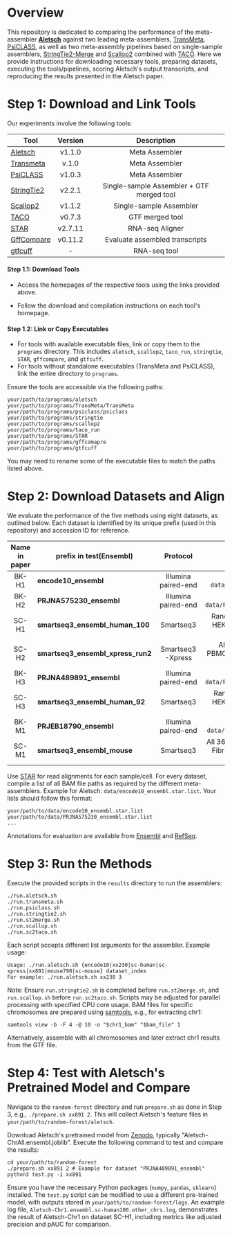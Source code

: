 # Overview

This repository is dedicated to comparing the performance of the meta-assembler [**Aletsch**](https://github.com/Shao-Group/aletsch) against two leading meta-assemblers, [TransMeta](https://github.com/yutingsdu/TransMeta), [PsiCLASS](https://github.com/splicebox/PsiCLASS), as well as two meta-assembly pipelines based on single-sample assemblers, [StringTie2-Merge](https://ccb.jhu.edu/software/stringtie/index.shtml) and [Scallop2](https://github.com/Shao-Group/scallop2) combined with [TACO](https://tacorna.github.io). Here we provide instructions for downloading necessary tools, preparing datasets, executing the tools/pipelines, scoring Aletsch's output transcripts, and reproducing the results presented in the Aletsch paper.

# Step 1: Download and Link Tools

Our experiments involve the following tools:

| Tool                                                         | Version |                Description                |
| ------------------------------------------------------------ | :-----: | :---------------------------------------: |
| [Aletsch](https://github.com/Shao-Group/aletsch)             | v1.1.0  |              Meta Assembler               |
| [Transmeta](https://github.com/yutingsdu/TransMeta)          |  v.1.0  |              Meta Assembler               |
| [PsiCLASS](https://github.com/splicebox/PsiCLASS)            | v1.0.3  |              Meta Assembler               |
| [StringTie2](https://ccb.jhu.edu/software/stringtie/index.shtml) | v2.2.1  | Single-sample Assembler + GTF merged tool |
| [Scallop2](https://github.com/Shao-Group/scallop2)           | v1.1.2  |          Single-sample Assembler          |
| [TACO](https://tacorna.github.io)                            | v0.7.3  |              GTF merged tool              |
| [STAR](https://github.com/alexdobin/STAR/tree/master)        | v2.7.11 |              RNA-seq Aligner              |
| [GffCompare](https://ccb.jhu.edu/software/stringtie/gffcompare.shtml#gffcompare_dl) | v0.11.2 |      Evaluate assembled transcripts       |
| [gtfcuff](https://github.com/Kingsford-Group/rnaseqtools)    |    -    |               RNA-seq tool                |

#### Step 1.1: Download Tools

* Access the homepages of the respective tools using the links provided above.

- Follow the download and compilation instructions on each tool's homepage.

#### Step 1.2: Link or Copy Executables

- For tools with available executable files, link or copy them to the `programs` directory. This includes `aletsch`, `scallop2`, `taco_run`, `stringtie`, `STAR`, `gffcompare`, and `gtfcuff`.
- For tools without standalone executables (TransMeta and PsiCLASS), link the entire directory to `programs`.

Ensure the tools are accessible via the following paths:

```
your/path/to/programs/aletsch
your/path/to/programs/TransMeta/TransMeta
your/path/to/programs/psiclass/psiclass
your/path/to/programs/stringtie
your/path/to/programs/scallop2
your/path/to/programs/taco_run
your/path/to/programs/STAR
your/path/to/programs/gffcomapre
your/path/to/programs/gtfcuff
```

You may need to rename some of the executable files to match the paths listed above.

# Step 2: Download Datasets and Align

We evaluate the performance of the five methods using eight datasets, as outlined below. Each dataset is identified by its unique prefix (used in this repository) and accession ID for reference.

| Name in paper | prefix in test(Ensembl)           |      Protocol       |                         Accession ID                         |
| :-----------: | --------------------------------- | :-----------------: | :----------------------------------------------------------: |
|     BK-H1     | **encode10_ensembl**              | Illumina paired-end |              Refer to `data/encode10.sra.list`               |
|     BK-H2     | **PRJNA575230_ensembl**           | Illumina paired-end |             Refer to `data/PRJNA575230.sra.list`             |
|     SC-H1     | **smartseq3_ensembl_human_100**   |      Smartseq3      | Random 100 cells from HEK293T of  [E-MTAB-8735](https://www.ebi.ac.uk/arrayexpress/experiments/E-MTAB-8735) |
|     SC-H2     | **smartseq3_ensembl_xpress_run2** |  Smartseq3-Xpress   | All 1066 cells from PBMCs_run2 of [E-MTAB-11452](https://www.ebi.ac.uk/biostudies/arrayexpress/studies/E-MTAB-11452/sdrf) |
|     BK-H3     | **PRJNA489891_ensembl**           | Illumina paired-end |             Refer to `data/PRJNA489891.sra.list`             |
|     SC-H3     | **smartseq3_ensembl_human_92**    |      Smartseq3      | Random 92 cells from HEK293T of [E-MTAB-8735](https://www.ebi.ac.uk/arrayexpress/experiments/E-MTAB-8735) |
|     BK-M1     | **PRJEB18790_ensembl**            | Illumina paired-end |             Refer to `data/PRJEB18790.sra.list`              |
|     SC-M1     | **smartseq3_ensembl_mouse**       |      Smartseq3      | All 369 cells from Mouse-Fibroblast of [E-MTAB-8735](https://www.ebi.ac.uk/arrayexpress/experiments/E-MTAB-8735) |

Use [STAR](https://github.com/alexdobin/STAR/tree/master) for read alignments for each sample/cell. For every dataset, compile a list of all BAM file paths as required by the different meta-assemblers. Example for Aletsch: `data/encode10_ensembl.star.list`. Your lists should follow this format:

```
your/path/to/data/encode10_ensembl.star.list
your/path/to/data/PRJNA575230_ensembl.star.list
...
```

Annotations for evaluation are available from [Ensembl](http://useast.ensembl.org/Homo_sapiens/Info/Index) and [RefSeq](https://www.ncbi.nlm.nih.gov/datasets/taxonomy/9606/).

# Step 3: Run the Methods

Execute the provided scripts in the `results` directory to run the assemblers:

```
./run.aletsch.sh 
./run.transmeta.sh
./run.psiclass.sh
./run.stringtie2.sh
./run.st2merge.sh
./run.scallop.sh
./run.sc2taco.sh
```

Each script accepts different list arguments for the assembler. Example usage:

```
Usage: ./run.aletsch.sh {encode10|xx230|sc-human|sc-xpress|xx891|mouse790|sc-mouse} dataset_index
For example: ./run.aletsch.sh xx230 3
```

Note: Ensure `run.stringtie2.sh` is completed before `run.st2merge.sh`, and `run.scallop.sh` before `run.sc2taco.sh`. Scripts may be adjusted for parallel processing with specified CPU core usage. BAM files for specific chromosomes are prepared using [samtools](http://www.htslib.org/doc/samtools.html), e.g., for extracting chr1:

```
samtools view -b -F 4 -@ 10 -o "$chr1_bam" "$bam_file" 1
```

Alternatively, assemble with all chromosomes and later extract chr1 results from the GTF file.

# Step 4: Test with Aletsch's Pretrained Model and Compare

Navigate to the `random-forest` directory and run `prepare.sh` as done in Step 3, e.g., `./prepare.sh xx891 2`. This will collect Aletsch's feature files in `your/path/to/random-forest/aletsch`.

Download Aletsch's pretrained model from [Zenodo](https://doi.org/10.5281/zenodo.10602529), typically "Aletsch-ChrAll.ensembl.joblib". Execute the following command to test and compare the results:

```
cd your/path/to/random-forest
./prepare.sh xx891 2 # Example for dataset "PRJNA489891_ensembl"
python3 test.py -i xx891
```

Ensure you have the necessary Python packages (`numpy`, `pandas`, `sklearn`) installed. The `test.py` script can be modified to use a different pre-trained model, with outputs stored in `your/path/to/random-forest/logs`. An example log file, `Aletsch-Chr1.ensembl.sc-human100.other_chrs.log`, demonstrates the result of Aletsch-Chr1 on dataset SC-H1, including metrics like adjusted precision and pAUC for comparison.

